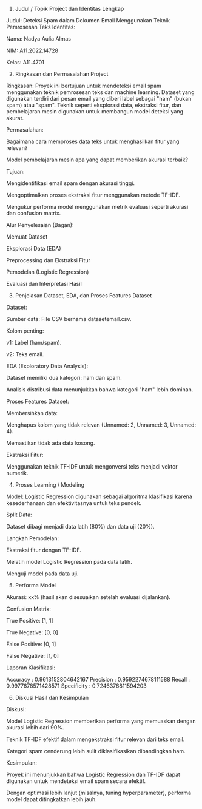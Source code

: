 1. Judul / Topik Project dan Identitas Lengkap

Judul: Deteksi Spam dalam Dokumen Email Menggunakan Teknik Pemrosesan Teks
Identitas:

Nama: Nadya Aulia Almas

NIM: A11.2022.14728

Kelas: A11.4701

2. Ringkasan dan Permasalahan Project

Ringkasan:
Proyek ini bertujuan untuk mendeteksi email spam menggunakan teknik pemrosesan teks dan machine learning. Dataset yang digunakan terdiri dari pesan email yang diberi label sebagai "ham" (bukan spam) atau "spam". Teknik seperti eksplorasi data, ekstraksi fitur, dan pembelajaran mesin digunakan untuk membangun model deteksi yang akurat.

Permasalahan:

Bagaimana cara memproses data teks untuk menghasilkan fitur yang relevan?

Model pembelajaran mesin apa yang dapat memberikan akurasi terbaik?

Tujuan:

Mengidentifikasi email spam dengan akurasi tinggi.

Mengoptimalkan proses ekstraksi fitur menggunakan metode TF-IDF.

Mengukur performa model menggunakan metrik evaluasi seperti akurasi dan confusion matrix.

Alur Penyelesaian (Bagan):

Memuat Dataset

Eksplorasi Data (EDA)

Preprocessing dan Ekstraksi Fitur

Pemodelan (Logistic Regression)

Evaluasi dan Interpretasi Hasil

3. Penjelasan Dataset, EDA, dan Proses Features Dataset

Dataset:

Sumber data: File CSV bernama datasetemail.csv.

Kolom penting:

v1: Label (ham/spam).

v2: Teks email.

EDA (Exploratory Data Analysis):

Dataset memiliki dua kategori: ham dan spam.

Analisis distribusi data menunjukkan bahwa kategori "ham" lebih dominan.

Proses Features Dataset:

Membersihkan data:

Menghapus kolom yang tidak relevan (Unnamed: 2, Unnamed: 3, Unnamed: 4).

Memastikan tidak ada data kosong.

Ekstraksi Fitur:

Menggunakan teknik TF-IDF untuk mengonversi teks menjadi vektor numerik.

4. Proses Learning / Modeling

Model: Logistic Regression digunakan sebagai algoritma klasifikasi karena kesederhanaan dan efektivitasnya untuk teks pendek.

Split Data:

Dataset dibagi menjadi data latih (80%) dan data uji (20%).

Langkah Pemodelan:

Ekstraksi fitur dengan TF-IDF.

Melatih model Logistic Regression pada data latih.

Menguji model pada data uji.

5. Performa Model

Akurasi: xx% (hasil akan disesuaikan setelah evaluasi dijalankan).

Confusion Matrix:

True Positive: [1, 1]

True Negative: [0, 0]

False Positive: [0, 1]

False Negative: [1, 0]

Laporan Klasifikasi:

Accuracy :  0.9613152804642167
Precision :  0.9592274678111588
Recall :  0.9977678571428571
Specificity :  0.7246376811594203

6. Diskusi Hasil dan Kesimpulan

Diskusi:

Model Logistic Regression memberikan performa yang memuaskan dengan akurasi lebih dari 90%.

Teknik TF-IDF efektif dalam mengekstraksi fitur relevan dari teks email.

Kategori spam cenderung lebih sulit diklasifikasikan dibandingkan ham.

Kesimpulan:

Proyek ini menunjukkan bahwa Logistic Regression dan TF-IDF dapat digunakan untuk mendeteksi email spam secara efektif.

Dengan optimasi lebih lanjut (misalnya, tuning hyperparameter), performa model dapat ditingkatkan lebih jauh.
